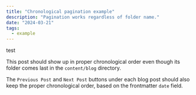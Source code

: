 ```yaml
---
title: "Chronological pagination example"
description: "Pagination works regardless of folder name."
date: "2024-03-21"
tags:
  - example
---
```


test

This post should show up in proper chronological order even though its folder comes last in the `content/blog` directory.

The `Previous Post` and `Next Post` buttons under each blog post should also keep the proper chronological order, based on the frontmatter `date` field.
